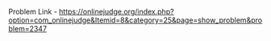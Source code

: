 Problem Link - https://onlinejudge.org/index.php?option=com_onlinejudge&Itemid=8&category=25&page=show_problem&problem=2347
